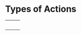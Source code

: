 # Types of Actions

|   |   |   |
| - | - | - |
|   |   |   |
|   |   |   |
|   |   |   |
|   |   |   |
|   |   |   |
